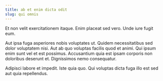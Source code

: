 ```yaml
---
title: ab et enim dicta odit
slug: qui omnis
---
```


Et non velit exercitationem itaque. Enim placeat sed vero. Unde iure fugit eum.

Aut ipsa fuga asperiores nobis voluptates ut. Quidem necessitatibus sed dolor voluptatem nisi. Aut ab quo voluptas facilis quod et animi. Qui ipsum enim sunt vel et est possimus. Accusantium quia est ipsam corporis non doloribus deserunt et. Dignissimos nemo consequatur.

Adipisci labore et impedit. Iste quia quo. Qui voluptas dicta fuga illo est sed aut quia repellendus.
